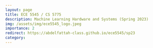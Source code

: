 ```yaml
---
layout: page
title: ECE 5545 / CS 5775
description: Machine Learning Hardware and Systems (Spring 2023)
img: /assets/img/ece5545_logo.jpeg
importance: 2
redirect: https://abdelfattah-class.github.io/ece5545/sp23
category: 
---
```

